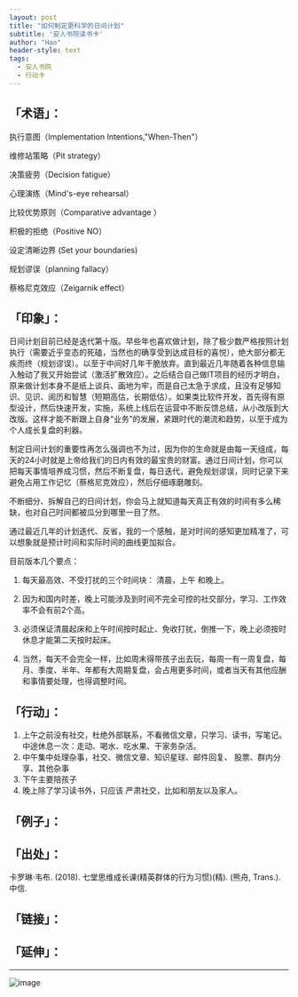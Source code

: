 ```yaml
---
layout: post
title: "如何制定更科学的日间计划"
subtitle: '安人书院读书卡'
author: "Hao"
header-style: text
tags:
  - 安人书院
  - 行动卡
---
```


## 「术语」：
执行意图（Implementation Intentions,"When-Then"）

维修站策略（Pit strategy）

决策疲劳（Decision fatigue）

心理演练（Mind's-eye rehearsal）

比较优势原则（Comparative advantage ）

积极的拒绝（Positive NO）

设定清晰边界 (Set your boundaries) 

规划谬误（planning fallacy）

蔡格尼克效应（Zeigarnik effect）

## 「印象」：
日间计划目前已经是迭代第十版。早些年也喜欢做计划，除了极少数严格按照计划执行（需要近乎变态的死磕，当然也的确享受到达成目标的喜悦），绝大部分都无疾而终（规划谬误）。以至于中间好几年干脆放弃。直到最近几年随着各种信息输入触动了我又开始尝试（激活扩散效应）。之后结合自己做IT项目的经历才明白，原来做计划本身不是纸上谈兵、画地为牢，而是自己太急于求成，且没有足够知识、见识、阅历和智慧（短期高估，长期低估）。如果类比软件开发，首先得有原型设计，然后快速开发，实施，系统上线后在运营中不断反馈总结，从小改版到大改版。这样才能不断跟上自身“业务”的发展，紧跟时代的潮流和趋势，以至于成为个人成长复盘的利器。



制定日间计划的重要性再怎么强调也不为过，因为你的生命就是由每一天组成，每天的24小时就是上帝给我们的日内有效的最宝贵的财富。通过日间计划，你可以把每天事情培养成习惯，然后不断复盘，每日迭代，避免规划谬误，同时记录下来避免占用工作记忆（蔡格尼克效应），然后仔细琢磨雕刻。

不断细分、拆解自己的日间计划，你会马上就知道每天真正有效的时间有多么稀缺，也对自己时间都被瓜分到哪里一目了然。

通过最近几年的计划迭代、反省，我的一个感触，是对时间的感知更加精准了，可以想象就是预计时间和实际时间的曲线更加拟合。



目前版本几个要点：

1. 每天最高效、不受打扰的三个时间块： 清晨，上午 和晚上。

2. 因为和国内时差，晚上可能涉及到时间不完全可控的社交部分，学习、工作效率不会有前2个高。

3. 必须保证清晨起床和上午时间按时起止、免收打扰，倒推一下，晚上必须按时休息才能第二天按时起床。

4. 当然，每天不会完全一样，比如周末得带孩子出去玩，每周一有一周复盘，每月、季度、半年、年都有大周期复盘，会占用更多时间，或者当天有其他应酬和事情要处理，也得调整时间。



## 「行动」：
1. 上午之前没有社交，杜绝外部联系，不看微信文章，只学习、读书，写笔记。
中途休息一次：走动、喝水、吃水果、干家务杂活。
2. 中午集中处理杂事，社交、微信文章、知识星球、邮件回复、 股票、群内分享、其他杂事
3. 下午主要陪孩子
4. 晚上除了学习读书外，只应该 严肃社交，比如和朋友以及家人。

## 「例子」：

## 「出处」：

卡罗琳·韦布. (2018). 七堂思维成长课(精英群体的行为习惯)(精). (熊舟, Trans.). 中信.

## 「链接」：

## 「延伸」：

---

![image](https://user-images.githubusercontent.com/30737775/51867715-0dd8b400-23b1-11e9-96d6-e1965a7d18eb.png)

